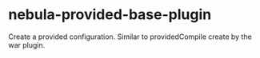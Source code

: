 nebula-provided-base-plugin
===========================

Create a provided configuration. Similar to providedCompile create by the war plugin.
